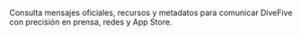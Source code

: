 Consulta mensajes oficiales, recursos y metadatos para comunicar DiveFive con precisión en prensa, redes y App Store.
